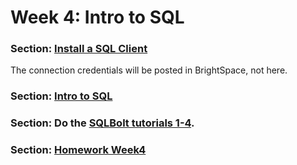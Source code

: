 
# Week 4: Intro to SQL


### Section: [Install a SQL Client](InstallClient.md)

The connection credentials will be posted in BrightSpace, not here.

### Section: [Intro to SQL](SQLIntro.md)

### Section: Do the [SQLBolt tutorials 1-4](https://sqlbolt.com/lesson/introduction).

### Section: [Homework Week4](Homework.md)
